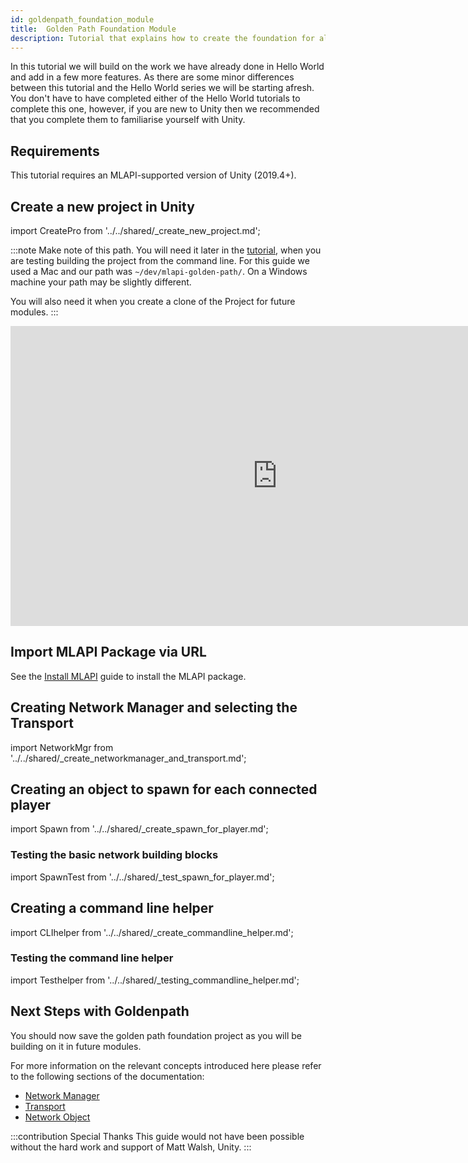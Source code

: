 ```yaml
---
id: goldenpath_foundation_module
title:  Golden Path Foundation Module
description: Tutorial that explains how to create the foundation for all the future Goldan path modules, the foundation module includes, creating a new project, Installing MLAPI,  creating and testing the basic networking building blocks, and creating and testing a commandline helper. 
---
```


In this tutorial we will build on the work we have already done in Hello World and add in a few more features. As there are some minor differences between this tutorial and the Hello World series we will be starting afresh. You don't have to have completed either of the Hello World tutorials to complete this one, however, if you are new to Unity then we recommended that you complete them to familiarise yourself with Unity.


## Requirements

This tutorial requires an MLAPI-supported version of Unity (2019.4+).

## Create a new project in Unity

              
import CreatePro from '../../shared/_create_new_project.md';

<CreatePro/>

:::note
Make note of this path. You will need it  later in the [tutorial](#creating-a-command-line-helper), when you are testing building the project from the command line. For this guide we used a Mac and our path was `~/dev/mlapi-golden-path/`. On a Windows machine your path may be slightly different.

You will also need it when you create a clone of the Project for future modules.
:::

<iframe src="https://www.youtube.com/embed/AOZE-b9Q8R8?playlist=AOZE-b9Q8R8&loop=1&&autoplay=0&controls=1&showinfo=0&mute=1"   width="854px"
        height="480px" className="video-container" frameborder="0" position="relative" allow="accelerometer; autoplay; loop; playlist; clipboard-write; encrypted-media; gyroscope; picture-in-picture"  allowfullscreen=""></iframe>


## Import MLAPI Package via URL

See the [Install MLAPI](../../migration/installation.md) guide to install the MLAPI package.

## Creating Network Manager and selecting the Transport

import NetworkMgr from '../../shared/_create_networkmanager_and_transport.md';

<NetworkMgr/>

## Creating an object to spawn for each connected player

import Spawn from '../../shared/_create_spawn_for_player.md';

<Spawn/>

### Testing the basic network building blocks

import SpawnTest from '../../shared/_test_spawn_for_player.md';

<SpawnTest/>

## Creating a command line helper

import CLIhelper from '../../shared/_create_commandline_helper.md';

<CLIhelper/>

### Testing the command line helper

import Testhelper from '../../shared/_testing_commandline_helper.md';

<Testhelper/>

## Next Steps with Goldenpath

You should  now save the golden path foundation project as you will be building on it in future modules.

For more information on the relevant concepts introduced here please refer to the following sections of the documentation:

- [Network Manager](../../components/networkmanager.md)
- [Transport](../advanced-topics/../../advanced-topics/custom-transports.md)
- [Network Object](../../mlapi-basics/networkobject.md)




:::contribution Special Thanks
This guide would not have been possible without the hard work and support of Matt Walsh, Unity. 
:::
